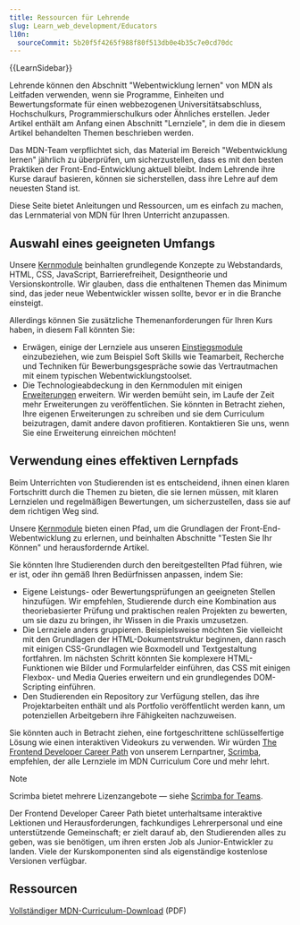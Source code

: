 ```yaml
---
title: Ressourcen für Lehrende
slug: Learn_web_development/Educators
l10n:
  sourceCommit: 5b20f5f4265f988f80f513db0e4b35c7e0cd70dc
---
```


{{LearnSidebar}}

Lehrende können den Abschnitt "Webentwicklung lernen" von MDN als Leitfaden verwenden, wenn sie Programme, Einheiten und Bewertungsformate für einen webbezogenen Universitätsabschluss, Hochschulkurs, Programmierschulkurs oder Ähnliches erstellen. Jeder Artikel enthält am Anfang einen Abschnitt "Lernziele", in dem die in diesem Artikel behandelten Themen beschrieben werden.

Das MDN-Team verpflichtet sich, das Material im Bereich "Webentwicklung lernen" jährlich zu überprüfen, um sicherzustellen, dass es mit den besten Praktiken der Front-End-Entwicklung aktuell bleibt. Indem Lehrende ihre Kurse darauf basieren, können sie sicherstellen, dass ihre Lehre auf dem neuesten Stand ist.

Diese Seite bietet Anleitungen und Ressourcen, um es einfach zu machen, das Lernmaterial von MDN für Ihren Unterricht anzupassen.

## Auswahl eines geeigneten Umfangs

Unsere [Kernmodule](/de/docs/Learn_web_development/Core) beinhalten grundlegende Konzepte zu Webstandards, HTML, CSS, JavaScript, Barrierefreiheit, Designtheorie und Versionskontrolle. Wir glauben, dass die enthaltenen Themen das Minimum sind, das jeder neue Webentwickler wissen sollte, bevor er in die Branche einsteigt.

Allerdings können Sie zusätzliche Themenanforderungen für Ihren Kurs haben, in diesem Fall könnten Sie:

- Erwägen, einige der Lernziele aus unseren [Einstiegsmodule](/de/docs/Learn_web_development/Getting_started) einzubeziehen, wie zum Beispiel Soft Skills wie Teamarbeit, Recherche und Techniken für Bewerbungsgespräche sowie das Vertrautmachen mit einem typischen Webentwicklungstoolset.
- Die Technologieabdeckung in den Kernmodulen mit einigen [Erweiterungen](/de/docs/Learn_web_development/Extensions) erweitern. Wir werden bemüht sein, im Laufe der Zeit mehr Erweiterungen zu veröffentlichen. Sie könnten in Betracht ziehen, Ihre eigenen Erweiterungen zu schreiben und sie dem Curriculum beizutragen, damit andere davon profitieren. Kontaktieren Sie uns, wenn Sie eine Erweiterung einreichen möchten!

## Verwendung eines effektiven Lernpfads

Beim Unterrichten von Studierenden ist es entscheidend, ihnen einen klaren Fortschritt durch die Themen zu bieten, die sie lernen müssen, mit klaren Lernzielen und regelmäßigen Bewertungen, um sicherzustellen, dass sie auf dem richtigen Weg sind.

Unsere [Kernmodule](/de/docs/Learn_web_development/Core) bieten einen Pfad, um die Grundlagen der Front-End-Webentwicklung zu erlernen, und beinhalten Abschnitte "Testen Sie Ihr Können" und herausfordernde Artikel.

Sie könnten Ihre Studierenden durch den bereitgestellten Pfad führen, wie er ist, oder ihn gemäß Ihren Bedürfnissen anpassen, indem Sie:

- Eigene Leistungs- oder Bewertungsprüfungen an geeigneten Stellen hinzufügen. Wir empfehlen, Studierende durch eine Kombination aus theoriebasierter Prüfung und praktischen realen Projekten zu bewerten, um sie dazu zu bringen, ihr Wissen in die Praxis umzusetzen.
- Die Lernziele anders gruppieren. Beispielsweise möchten Sie vielleicht mit den Grundlagen der HTML-Dokumentstruktur beginnen, dann rasch mit einigen CSS-Grundlagen wie Boxmodell und Textgestaltung fortfahren. Im nächsten Schritt könnten Sie komplexere HTML-Funktionen wie Bilder und Formularfelder einführen, das CSS mit einigen Flexbox- und Media Queries erweitern und ein grundlegendes DOM-Scripting einführen.
- Den Studierenden ein Repository zur Verfügung stellen, das ihre Projektarbeiten enthält und als Portfolio veröffentlicht werden kann, um potenziellen Arbeitgebern ihre Fähigkeiten nachzuweisen.

Sie könnten auch in Betracht ziehen, eine fortgeschrittene schlüsselfertige Lösung wie einen interaktiven Videokurs zu verwenden. Wir würden [The Frontend Developer Career Path](https://v2.scrimba.com/the-frontend-developer-career-path-c0j?via=mdn) von unserem Lernpartner, [Scrimba](https://scrimba.com/?via=mdn), empfehlen, der alle Lernziele im MDN Curriculum Core und mehr lehrt.

> [!NOTE]
> Scrimba bietet mehrere Lizenzangebote — siehe [Scrimba for Teams](https://v2.scrimba.com/teams?via=mdn-edu).

Der Frontend Developer Career Path bietet unterhaltsame interaktive Lektionen und Herausforderungen, fachkundiges Lehrerpersonal und eine unterstützende Gemeinschaft; er zielt darauf ab, den Studierenden alles zu geben, was sie benötigen, um ihren ersten Job als Junior-Entwickler zu landen. Viele der Kurskomponenten sind als eigenständige kostenlose Versionen verfügbar.

## Ressourcen

[Vollständiger MDN-Curriculum-Download](https://github.com/mdn/curriculum/releases/latest/download/MDN-Curriculum.pdf) (PDF)
